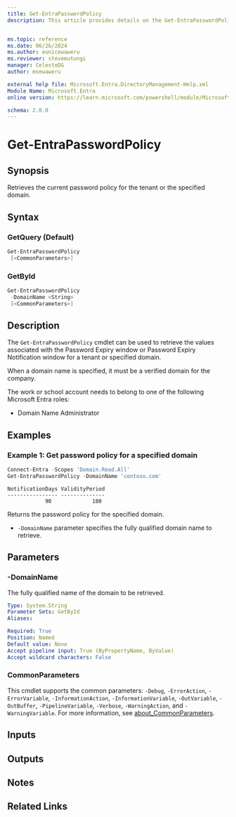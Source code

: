```yaml
---
title: Get-EntraPasswordPolicy
description: This article provides details on the Get-EntraPasswordPolicy command.


ms.topic: reference
ms.date: 06/26/2024
ms.author: eunicewaweru
ms.reviewer: stevemutungi
manager: CelesteDG
author: msewaweru

external help file: Microsoft.Entra.DirectoryManagement-Help.xml
Module Name: Microsoft.Entra
online version: https://learn.microsoft.com/powershell/module/Microsoft.Entra/Get-EntraPasswordPolicy

schema: 2.0.0
---
```


# Get-EntraPasswordPolicy

## Synopsis

Retrieves the current password policy for the tenant or the specified domain.

## Syntax

### GetQuery (Default)

```powershell
Get-EntraPasswordPolicy
 [<CommonParameters>]
```

### GetById

```powershell
Get-EntraPasswordPolicy
 -DomainName <String>
 [<CommonParameters>]
```

## Description

The `Get-EntraPasswordPolicy` cmdlet can be used to retrieve the values associated with the Password Expiry
window or Password Expiry Notification window for a tenant or specified domain.

When a domain name is specified, it must be a verified domain for the company.

The work or school account needs to belong to one of the following Microsoft Entra roles:

- Domain Name Administrator

## Examples

### Example 1: Get password policy for a specified domain

```powershell
Connect-Entra -Scopes 'Domain.Read.All'
Get-EntraPasswordPolicy -DomainName 'contoso.com'
```

```Output
NotificationDays ValidityPeriod
---------------- --------------
            90             180
```

Returns the password policy for the specified domain.

- `-DomainName` parameter specifies the fully qualified domain name to retrieve.

## Parameters

### -DomainName

The fully qualified name of the domain to be retrieved.

```yaml
Type: System.String
Parameter Sets: GetById
Aliases:

Required: True
Position: Named
Default value: None
Accept pipeline input: True (ByPropertyName, ByValue)
Accept wildcard characters: False
```

### CommonParameters

This cmdlet supports the common parameters: `-Debug`, `-ErrorAction`, `-ErrorVariable`, `-InformationAction`, `-InformationVariable`, `-OutVariable`, `-OutBuffer`, `-PipelineVariable`, `-Verbose`, `-WarningAction`, and `-WarningVariable`. For more information, see [about_CommonParameters](https://go.microsoft.com/fwlink/?LinkID=113216).

## Inputs

## Outputs

## Notes

## Related Links
